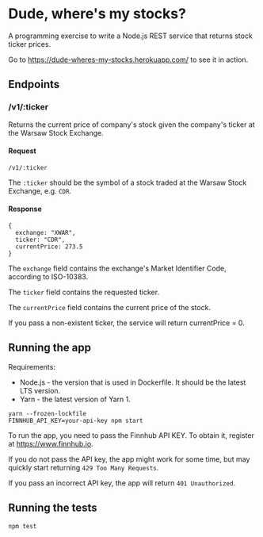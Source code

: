 # Dude, where's my stocks?

A programming exercise to write a Node.js REST service that returns stock ticker prices.

Go to https://dude-wheres-my-stocks.herokuapp.com/ to see it in action.

## Endpoints

### /v1/:ticker

Returns the current price of company's stock given the company's ticker at the Warsaw Stock Exchange.

#### Request

```
/v1/:ticker
```

The `:ticker` should be the symbol of a stock traded at the Warsaw Stock Exchange, e.g. `CDR`.

#### Response

```
{
  exchange: "XWAR",
  ticker: "CDR",
  currentPrice: 273.5
}
```

The `exchange` field contains the exchange's Market Identifier Code, according to ISO-10383.

The `ticker` field contains the requested ticker.

The `currentPrice` field contains the current price of the stock.

If you pass a non-existent ticker, the service will return currentPrice = 0.

## Running the app

Requirements:
* Node.js - the version that is used in Dockerfile. It should be the latest LTS version.
* Yarn - the latest version of Yarn 1.

```
yarn --frozen-lockfile
FINNHUB_API_KEY=your-api-key npm start
```

To run the app, you need to pass the Finnhub API KEY. To obtain it, register at https://www.finnhub.io.

If you do not pass the API key, the app might work for some time, but may quickly start returning `429 Too Many Requests`.

If you pass an incorrect API key, the app will return `401 Unauthorized`.

## Running the tests

```
npm test
```
